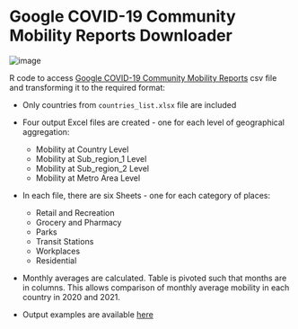 # Google COVID-19 Community Mobility Reports Downloader
![image](https://user-images.githubusercontent.com/59995500/131332872-d4d0a99f-6ae9-4d63-8cec-cfd62caaf042.png)

R code to access [Google COVID-19 Community Mobility Reports](https://www.google.com/covid19/mobility/) csv file and transforming it to the required format:
- Only countries from `countries_list.xlsx` file are included
- Four output Excel files are created - one for each level of geographical aggregation:

  - Mobility at Country Level
  - Mobility at Sub_region_1 Level
  - Mobility at Sub_region_2 Level
  - Mobility at Metro Area Level
  
- In each file, there are six Sheets - one for each category of places:

  - Retail and Recreation
  - Grocery and Pharmacy
  - Parks
  - Transit Stations
  - Workplaces
  - Residential

- Monthly averages are calculated. Table is pivoted such that months are in columns. This allows comparison of monthly average mobility in each country in 2020 and 2021.
- Output examples are available [here](https://github.com/denisaf0nin/google-mobility/tree/main/Output%20examples)

